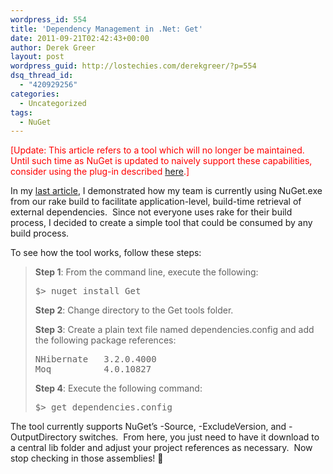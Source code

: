 ```yaml
---
wordpress_id: 554
title: 'Dependency Management in .Net: Get'
date: 2011-09-21T02:42:43+00:00
author: Derek Greer
layout: post
wordpress_guid: http://lostechies.com/derekgreer/?p=554
dsq_thread_id:
  - "420929256"
categories:
  - Uncategorized
tags:
  - NuGet
---
```

<font color="red"></p> 

<p>
  [Update: This article refers to a tool which will no longer be maintained. Until such time as NuGet is updated to naively support these capabilities, consider using the plug-in described <a href="https://lostechies.com/derekgreer/2011/09/27/dependency-management-in-net-install2/">here</a>.]
</p>

<p>
  </font>
</p>

<p>
  In my <a href="https://lostechies.com/derekgreer/2011/09/20/dependency-management-in-net-using-nuget-without-visual-studio/">last article</a>, I demonstrated how my team is currently using NuGet.exe from our rake build to facilitate application-level, build-time retrieval of external dependencies.&nbsp; Since not everyone uses rake for their build process, I decided to create a simple tool that could be consumed by any build process.
</p>

<p>
  To see how the tool works, follow these steps:
</p>

<blockquote>
  <p>
    <strong>Step 1</strong>: From the command line, execute the following:
  </p>
  
  <pre>
$&gt; nuget install Get
</pre>
  
  <p>
  </p>
  
  <p>
    <strong>Step 2</strong>: Change directory to the Get tools folder.
  </p>
  
  <p>
  </p>
  
  <p>
    <strong>Step 3</strong>: Create a plain text file named dependencies.config and add the following package references:
  </p>
  
  <pre>
NHibernate   3.2.0.4000
Moq          4.0.10827
</pre>
  
  <p>
  </p>
  
  <p>
    <strong>Step 4</strong>: Execute the following command:
  </p>
  
  <p>
  </p>
  
  <pre>
$&gt; get dependencies.config
</pre>
</blockquote>

<p>
</p>

<p>
  The tool currently supports NuGet’s -Source, -ExcludeVersion, and -OutputDirectory switches.&nbsp; From here, you just need to have it download to a central lib folder and adjust your project references as necessary.&nbsp; Now stop checking in those assemblies! 🙂
</p>
